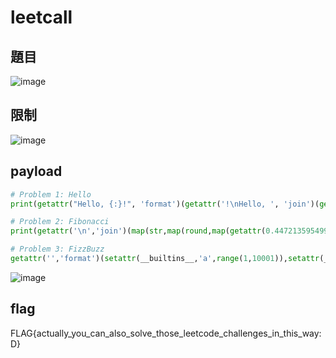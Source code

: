 # leetcall

## 題目
![image](https://user-images.githubusercontent.com/57281249/149655714-e6376ea0-d898-4f29-9de4-d3036977f841.png)

## 限制
![image](https://user-images.githubusercontent.com/57281249/149655738-eba68a84-87fb-4f74-9869-4241f4084258.png)

## payload
``` python
# Problem 1: Hello
print(getattr("Hello, {:}!", 'format')(getattr('!\nHello, ', 'join')(getattr(getattr(open(0),'read')(),'splitlines')())))

# Problem 2: Fibonacci
print(getattr('\n','join')(map(str,map(round,map(getattr(0.4472135954999579,'__mul__'),map(getattr(1.618033988749895,'__pow__'),map(int,getattr(open(0),'readlines')())))))))

# Problem 3: FizzBuzz
getattr('','format')(setattr(__builtins__,'a',range(1,10001)),setattr(__builtins__,'b',list(map(bool,map(getattr(3,'__rmod__'),a)))),setattr(__builtins__,'c',list(map(bool,map(getattr(5,'__rmod__'),a)))),print(getattr('\n','join')(map(getattr(str,'__add__'),map(getattr(str,'__add__'),map(getattr(str,'__mul__'),map(str,a),map(getattr(bool,'__and__'),b,c)),map(getattr('Fizz','__mul__'),map(getattr(0,'__eq__'),b))),map(getattr('Buzz','__mul__'),map(getattr(0,'__eq__'),c))))))
```

![image](https://user-images.githubusercontent.com/57281249/149656065-11129a7b-6f05-44c2-b292-965b80a5de0b.png)

## flag
FLAG{actually_you_can_also_solve_those_leetcode_challenges_in_this_way:D}
